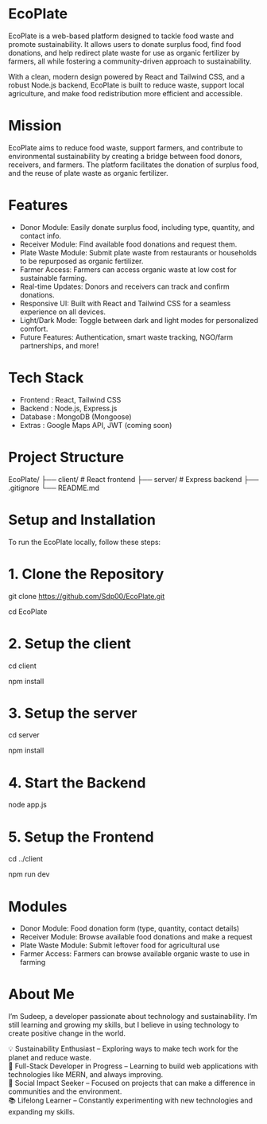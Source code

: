 # EcoPlate

EcoPlate is a web-based platform designed to tackle food waste and promote sustainability. It allows users to donate surplus food, find food donations, and help redirect plate waste for use as organic fertilizer by farmers, all while fostering a community-driven approach to sustainability.

With a clean, modern design powered by React and Tailwind CSS, and a robust Node.js backend, EcoPlate is built to reduce waste, support local agriculture, and make food redistribution more efficient and accessible.

# Mission
EcoPlate aims to reduce food waste, support farmers, and contribute to environmental sustainability by creating a bridge between food donors, receivers, and farmers. The platform facilitates the donation of surplus food, and the reuse of plate waste as organic fertilizer.

# Features
- Donor Module: Easily donate surplus food, including type, quantity, and contact info.
- Receiver Module: Find available food donations and request them.
- Plate Waste Module: Submit plate waste from restaurants or households to be repurposed as organic fertilizer.
- Farmer Access: Farmers can access organic waste at low cost for sustainable farming.
- Real-time Updates: Donors and receivers can track and confirm donations.
- Responsive UI: Built with React and Tailwind CSS for a seamless experience on all devices.
- Light/Dark Mode: Toggle between dark and light modes for personalized comfort.
- Future Features: Authentication, smart waste tracking, NGO/farm partnerships, and more!

# Tech Stack

 - Frontend : React, Tailwind CSS 
 - Backend  : Node.js, Express.js 
 - Database :  MongoDB (Mongoose)  
 - Extras   :  Google Maps API, JWT (coming soon)

# Project Structure

EcoPlate/ ├── client/ # React frontend ├── server/ # Express backend ├── .gitignore └── README.md

# Setup and Installation
To run the EcoPlate locally, follow these steps:

# 1. Clone the Repository


git clone https://github.com/Sdp00/EcoPlate.git

cd EcoPlate

# 2. Setup the client
 
cd client

npm install

# 3. Setup the server
cd server

npm install

# 4. Start the Backend

node app.js

# 5. Setup the Frontend

cd ../client

npm run dev

# Modules
- Donor Module: Food donation form (type, quantity, contact details)
- Receiver Module: Browse available food donations and make a request
- Plate Waste Module: Submit leftover food for agricultural use
- Farmer Access: Farmers can browse available organic waste to use in farming

# About Me
I’m Sudeep, a developer passionate about technology and sustainability. I’m still learning and growing my skills, but I believe in using technology to create positive change in the world.

💡 Sustainability Enthusiast – Exploring ways to make tech work for the planet and reduce waste.  
🔧 Full-Stack Developer in Progress – Learning to build web applications with technologies like MERN, and always improving.  
🌱 Social Impact Seeker – Focused on projects that can make a difference in communities and the environment.  
📚 Lifelong Learner – Constantly experimenting with new technologies and expanding my skills.

